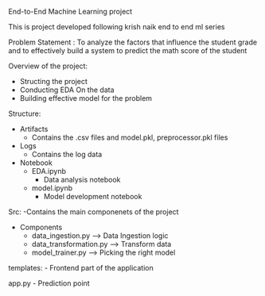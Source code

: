 End-to-End Machine Learning project

This is project developed following krish naik end to end ml series

Problem Statement : To analyze the factors that influence the student grade and to effectively build a system to predict the math score of the student

Overview of the project:
  - Structing the project
  - Conducting EDA On the data
  - Building effective model for the problem


Structure:
  - Artifacts
    - Contains the .csv files and model.pkl, preprocessor.pkl files
  - Logs
    - Contains the log data
  - Notebook
    - EDA.ipynb
       - Data analysis notebook
    - model.ipynb
      - Model development notebook

Src:
  -Contains the main componenets of the project
  - Components
      - data_ingestion.py --> Data Ingestion logic
      - data_transformation.py --> Transform data
      - model_trainer.py --> Picking the right model

templates:
    - Frontend part of the application

app.py
    - Prediction point 

        
